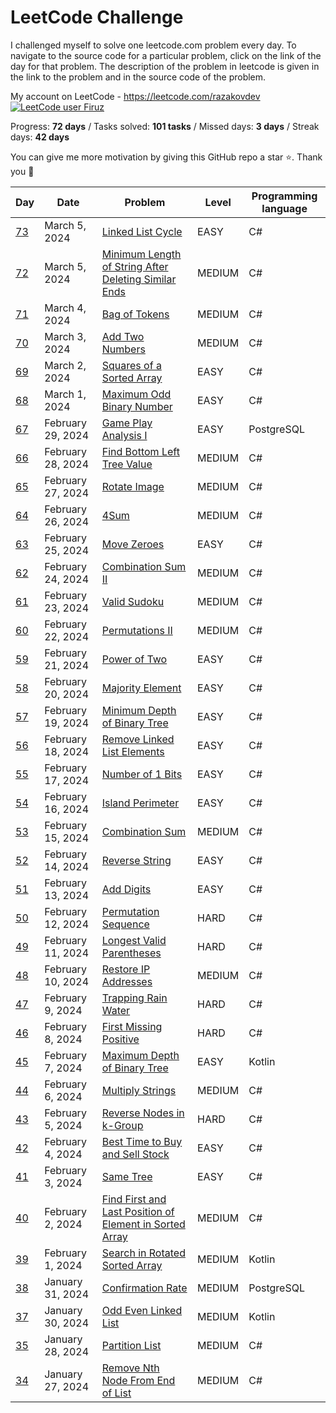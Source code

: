 # LeetCode Challenge
I challenged myself to solve one leetcode.com problem every day. To navigate to the source code for a particular problem, click on the link of the day for that problem. The description of the problem in leetcode is given in the link to the problem and in the source code of the problem. 

My account on LeetCode - https://leetcode.com/razakovdev [![LeetCode user Firuz](https://img.shields.io/badge/dynamic/json?style=flat&labelColor=black&color=%23ffa116&label=Ranking&query=ranking&url=https%3A%2F%2Fleetcode-badge.vercel.app%2Fapi%2Fusers%2Frazakovdev&logo=leetcode&logoColor=yellow)](https://leetcode.com/razakovdev/)

Progress: **72 days** / Tasks solved: **101 tasks** / Missed days: **3 days** / Streak days: **42 days**

You can give me more motivation by giving this GitHub repo a star ⭐. Thank you 🙏

| Day                                                                         | Date               | Problem                                                                                                                                                                | Level   | Programming language |
|-----------------------------------------------------------------------------|--------------------|------------------------------------------------------------------------------------------------------------------------------------------------------------------------|---------|----------------------|
| [73](./src/LinkedListCycle.cs)                                               | March 5, 2024 | [ Linked List Cycle ](https://leetcode.com/problems/move-zeroes)                                                                                                           | EASY    | C#                   |
| [72](./src/MinimumLengthofStringAfterDeletingSimilarEnds.cs)                                               | March 5, 2024 | [ Minimum Length of String After Deleting Similar Ends ](https://leetcode.com/problems/minimum-length-of-string-after-deleting-similar-ends)                                                                                                           | MEDIUM  | C#                   |
| [71](./src/BagofTokens.cs)                                               | March 4, 2024 | [ Bag of Tokens ](https://leetcode.com/problems/bag-of-tokens)                                                                                                           | MEDIUM  | C#                   |
| [70](./src/AddTwoNumbers.cs)                                               | March 3, 2024 | [ Add Two Numbers ](https://leetcode.com/problems/add-two-numbers)                                                                                                           | MEDIUM  | C#                   |
| [69](./src/SquaresofaSortedArray.cs)                                               | March 2, 2024 | [ Squares of a Sorted Array ](https://leetcode.com/problems/squares-of-a-sorted-array)                                                                                                           | EASY    | C#                   |
| [68](./src/MaximumOddBinaryNumber.cs)                                               | March 1, 2024 | [ Maximum Odd Binary Number ](https://leetcode.com/problems/maximum-odd-binary-number)                                                                                                           | EASY    | C#                   |
| [67](./src/GamePlayAnalysisI.sql)                                               | February 29, 2024 | [ Game Play Analysis I ](https://leetcode.com/problems/game-play-analysis-i)                                                                                                           | EASY    | PostgreSQL           |
| [66](./src/FindBottomLeftTreeValue.cs)                                               | February 28, 2024 | [ Find Bottom Left Tree Value ](https://leetcode.com/problems/find-bottom-left-tree-value)                                                                                                           | MEDIUM  | C#                   |
| [65](./src/RotateImage.cs)                                               | February 27, 2024 | [ Rotate Image ](https://leetcode.com/problems/rotate-image)                                                                                                           | MEDIUM  | C#                   |
| [64](./src/4Sum.cs)                                               | February 26, 2024 | [ 4Sum ](https://leetcode.com/problems/4sum)                                                                                                           | MEDIUM  | C#                   |
| [63](./src/MoveZeroes.cs)                                               | February 25, 2024 | [ Move Zeroes ](https://leetcode.com/problems/move-zeroes)                                                                                                           | EASY    | C#                   |
| [62](./src/%20CombinationSumII.cs)                                               | February 24, 2024 | [ Combination Sum II ](https://leetcode.com/problems/combination-sum-ii)                                                                                                           | MEDIUM  | C#                   |
| [61](./src/PermutationsII.cs)                                               | February 23, 2024 | [ Valid Sudoku ](https://leetcode.com/problems/valid-sudoku)                                                                                                           | MEDIUM  | C#                   |
| [60](./src/PermutationsII.cs)                                               | February 22, 2024 | [ Permutations II ](https://leetcode.com/problems/permutations-ii)                                                                                                           | MEDIUM  | C#                   |
| [59](./src/PowerOfTwo.cs)                                               | February 21, 2024 | [ Power of Two ](https://leetcode.com/problems/power-of-two)                                                                                                           | EASY    | C#                   |
| [58](./src/MajorityElement.cs)                                               | February 20, 2024 | [ Majority Element ](https://leetcode.com/problems/majority-element)                                                                                                           | EASY    | C#                   |
| [57](./src/MinimumDepthofBinaryTree.cs)                                               | February 19, 2024 | [ Minimum Depth of Binary Tree ](https://leetcode.com/problems/minimum-depth-of-binary-tree)                                                                                                           | EASY    | C#                   |
| [56](./src/RemoveLinkedListElements.cs)                                               | February 18, 2024 | [ Remove Linked List Elements ](https://leetcode.com/problems/remove-linked-list-elements)                                                                                                           | EASY    | C#                   |
| [55](./src/Numberof1Bits.cs)                                               | February 17, 2024 | [ Number of 1 Bits ](https://leetcode.com/problems/number-of-1-bits)                                                                                                           | EASY    | C#                   |
| [54](./src/IslandPerimeter.cs)                                               | February 16, 2024 | [ Island Perimeter ](https://leetcode.com/problems/island-perimeter)                                                                                                           | EASY    | C#                   |
| [53](./src/CombinationSum.cs)                                               | February 15, 2024 | [ Combination Sum ](https://leetcode.com/problems/combination-sum)                                                                                                           | MEDIUM  | C#                   |
| [52](./src/ReverseString.cs)                                               | February 14, 2024 | [ Reverse String ](https://leetcode.com/problems/reverse-string)                                                                                                           | EASY    | C#                   |
| [51](./src/AddDigits.cs)                                               | February 13, 2024 | [ Add Digits ](https://leetcode.com/problems/add-digits)                                                                                                           | EASY    | C#                   |
| [50](./src/PermutationSequence.cs)                                               | February 12, 2024 | [ Permutation Sequence ](https://leetcode.com/problems/permutation-sequence)                                                                                                           | HARD    | C#                   |
| [49](./src/LongestValidParentheses.cs)                                               | February 11, 2024 | [ Longest Valid Parentheses ](https://leetcode.com/problems/longest-valid-parentheses)                                                                                                           | HARD    | C#                   |
| [48](./src/RestoreIPAddresses.cs)                                               | February 10, 2024 | [ Restore IP Addresses ](https://leetcode.com/problems/restore-ip-addresses)                                                                                                           | MEDIUM  | C#                   |
| [47](./src/TrappingRainWater.cs)                                               | February 9, 2024 | [ Trapping Rain Water ](https://leetcode.com/problems/trapping-rain-water)                                                                                                           | HARD    | C#                   |
| [46](./src/FirstMissingPositive.cs)                                               | February 8, 2024 | [ First Missing Positive ](https://leetcode.com/problems/first-missing-positive)                                                                                                           | HARD    | C#                   |
| [45](./src/MaximumDepthofBinaryTree.kt)                                               | February 7, 2024 | [Maximum Depth of Binary Tree](https://leetcode.com/problems/maximum-depth-of-binary-tree)                                                                                                           | EASY    | Kotlin               |
| [44](./src/MultiplyStrings.cs)                                               | February 6, 2024 | [ Multiply Strings](https://leetcode.com/problems/multiply-strings)                                                                                                           | MEDIUM  | C#                   |
| [43](./src/ReverseNodesink-Group.cs)                                               | February 5, 2024 | [ Reverse Nodes in k-Group ](https://leetcode.com/problems/reverse-nodes-in-k-group)                                                                                                           | HARD    | C#                   |
| [42](./src/BestTimetoBuyandSellStock.cs)                                               | February 4, 2024 | [ Best Time to Buy and Sell Stock ](https://leetcode.com/problems/best-time-to-buy-and-sell-stock)                                                                                                           | EASY    | C#                   |
| [41](./src/SameTree.cs)                                               | February 3, 2024 | [ Same Tree ](https://leetcode.com/problems/same-tree)                                                                                                           | EASY    | C#                   |
| [40](./src/FindFirstandLastPositionofElementinSortedArray.cs)                                               | February 2, 2024 | [ Find First and Last Position of Element in Sorted Array ](https://leetcode.com/problems/find-first-and-last-position-of-element-in-sorted-array)                                                                                                           | MEDIUM  | C#                   |
| [39](./src/SearchinRotatedSortedArray.kt)                                               | February 1, 2024 | [ Search in Rotated Sorted Array ](https://leetcode.com/problems/search-in-rotated-sorted-array)                                                                                                           | MEDIUM  | Kotlin               |
| [38](./src/ConfirmationRate.sql)                                               | January 31, 2024 | [ Confirmation Rate ](https://leetcode.com/problems/confirmation-rate)                                                                                                           | MEDIUM  | PostgreSQL           |
| [37](./src/OddEvenLinkedList.kt)                                               | January 30, 2024 | [ Odd Even Linked List ](https://leetcode.com/problems/odd-even-linked-list)                                                                                                           | MEDIUM  | Kotlin               |
| [35](./src/PartitionList.cs)                                               | January 28, 2024 | [ Partition List ](https://leetcode.com/problems/partition-list)                                                                                                           | MEDIUM  | C#                   |
| [34](./src/RemoveNthNodeFromEndofList.cs)                                               | January 27, 2024 | [ Remove Nth Node From End of List ](https://leetcode.com/problems/remove-nth-node-from-end-of-list)                                                                                                           | MEDIUM  | C#                   |